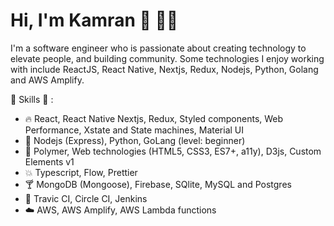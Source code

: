 # Hi, I'm Kamran 👋 👨‍💻

I'm a software engineer who is passionate about creating technology to elevate people, and building community. Some technologies I enjoy working with include ReactJS, React Native, Nextjs, Redux, Nodejs, Python, Golang and AWS Amplify.

:tada: Skills :tada: :

- :fire: React, React Native Nextjs, Redux, Styled components, Web Performance, Xstate and State machines, Material UI
- :snake: Nodejs (Express), Python, GoLang (level: beginner)
- :police_car: Polymer, Web technologies (HTML5, CSS3, ES7+, a11y), D3js, Custom Elements v1
- :boom: Typescript, Flow, Prettier
- :cocktail: MongoDB (Mongoose), Firebase, SQlite, MySQL and Postgres
- :battery: Travic CI, Circle CI, Jenkins
- :cloud: AWS, AWS Amplify, AWS Lambda functions
